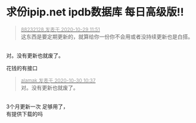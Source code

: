 # 求份ipip.net ipdb数据库 每日高级版!!


<div class="quote"><blockquote><font size="2"><a href="https://www.hostloc.com/forum.php?mod=redirect&amp;goto=findpost&amp;pid=9368500&amp;ptid=752971" target="_blank"><font color="#999999">88232128 发表于 2020-10-29 11:51</font></a></font><br />
这东西是要定期更新的，就算给你一份你不会用或者没持续更新也是白搭。</blockquote></div><br />
对。没有更新也就废了。

花钱的有接口

<div class="quote"><blockquote><font size="2"><a href="https://www.hostloc.com/forum.php?mod=redirect&amp;goto=findpost&amp;pid=9373982&amp;ptid=752971" target="_blank"><font color="#999999">alamak 发表于 2020-10-30 10:37</font></a></font><br />
对。没有更新也就废了。</blockquote></div><br />
3个月更新一次 足够用了，<br />
有提供下载的吗 <img src="static/image/smiley/default/lol.gif" smilieid="12" border="0" alt="" />
